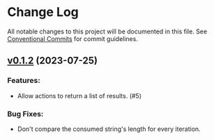 # Change Log

All notable changes to this project will be documented in this file.
See [Conventional Commits](Https://conventionalcommits.org) for commit guidelines.

<!-- changelog -->

## [v0.1.2](https://code.harton.nz/james/lex_luthor/compare/v0.1.2...v0.1.2) (2023-07-25)




### Features:

* Allow actions to return a list of results. (#5)

### Bug Fixes:

* Don't compare the consumed string's length for every iteration.
